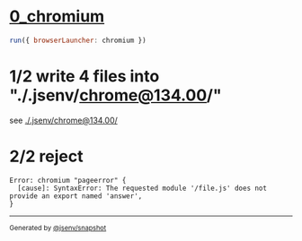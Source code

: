 # [0_chromium](../../js_export_missing_dev.test.mjs#L28)

```js
run({ browserLauncher: chromium })
```

# 1/2 write 4 files into "./.jsenv/chrome@134.00/"

see [./.jsenv/chrome@134.00/](./.jsenv/chrome@134.00/)

# 2/2 reject

```console
Error: chromium "pageerror" {
  [cause]: SyntaxError: The requested module '/file.js' does not provide an export named 'answer',
}
```

---

<sub>
  Generated by <a href="https://github.com/jsenv/core/tree/main/packages/independent/snapshot">@jsenv/snapshot</a>
</sub>
